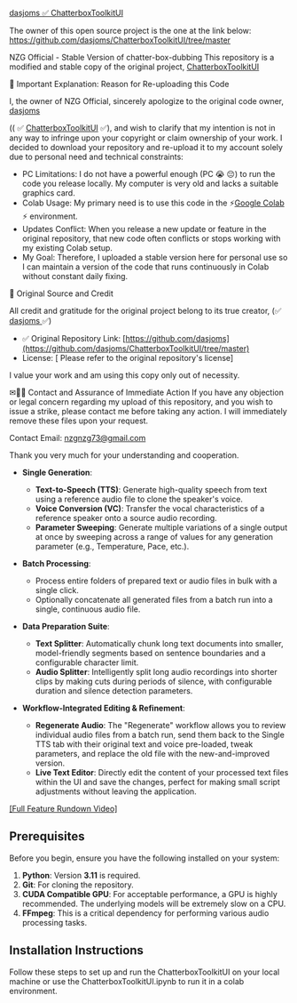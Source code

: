 [dasjoms ✅ ChatterboxToolkitUI](https://github.com/dasjoms/ChatterboxToolkitUI/tree/master)


The owner of this open source project is the one at the link below:
https://github.com/dasjoms/ChatterboxToolkitUI/tree/master







NZG Official - Stable Version of chatter-box-dubbing
This repository is a modified and stable copy of the
 original project, [ChatterboxToolkitUI](https://github.com/dasjoms/ChatterboxToolkitUI/tree/master)

🛑 Important Explanation: Reason for Re-uploading this Code


I, the owner of NZG Official, sincerely apologize to the original code owner, [dasjoms ](https://github.com/dasjoms)

 (( ✅ [ChatterboxToolkitUI](https://github.com/dasjoms/ChatterboxToolkitUI/tree/master) ✅), and wish to clarify that my intention is not in any way to infringe upon your copyright or claim ownership of your work.
I decided to download your repository and re-upload it to my account solely due to personal need and technical constraints:
 * PC Limitations: I do not have a powerful enough (PC 😭 😔) to run the code you release locally. My computer is very old and lacks a suitable graphics card.
 * Colab Usage: My primary need is to use this code in the ⚡[Google Colab ](https://colab.research.google.com/drive/16HI1ZW3GrrG0QUmeGvV79yoiaKCVNfxs?usp=sharing#scrollTo=SBubttdzrVBW) ⚡
    environment.
 * Updates Conflict: When you release a new update or feature in the original repository, that new code often conflicts or stops working with my existing Colab setup.
 * My Goal: Therefore, I uploaded a stable version here for personal use so I can maintain a version of the code that runs continuously in Colab without constant daily fixing.


🔗 Original Source and Credit

All credit and gratitude for the original project belong to its true creator, (✅ [dasjoms ](https://github.com/dasjoms) ✅)

 * ✅ Original Repository Link: [https://github.com/dasjoms](https://github.com/dasjoms/ChatterboxToolkitUI/tree/master)
 * License: [ Please refer to the original repository's license]

I value your work and am using this copy only out of necessity.

✉📩📧 Contact and Assurance of Immediate Action
If you have any objection or legal concern regarding my upload of this repository, and you wish to issue a strike, please contact me before taking any action. I will immediately remove these files upon your request.

Contact Email: nzgnzg73@gmail.com

Thank you very much for your understanding and cooperation.




-   **Single Generation**:
    -   **Text-to-Speech (TTS)**: Generate high-quality speech from text using a reference audio file to clone the speaker's voice.
    -   **Voice Conversion (VC)**: Transfer the vocal characteristics of a reference speaker onto a source audio recording.
    -   **Parameter Sweeping**: Generate multiple variations of a single output at once by sweeping across a range of values for any generation parameter (e.g., Temperature, Pace, etc.).

-   **Batch Processing**:
    -   Process entire folders of prepared text or audio files in bulk with a single click.
    -   Optionally concatenate all generated files from a batch run into a single, continuous audio file.

-   **Data Preparation Suite**:
    -   **Text Splitter**: Automatically chunk long text documents into smaller, model-friendly segments based on sentence boundaries and a configurable character limit.
    -   **Audio Splitter**: Intelligently split long audio recordings into shorter clips by making cuts during periods of silence, with configurable duration and silence detection parameters.

-   **Workflow-Integrated Editing & Refinement**:
    -   **Regenerate Audio**: The "Regenerate" workflow allows you to review individual audio files from a batch run, send them back to the Single TTS tab with their original text and voice pre-loaded, tweak parameters, and replace the old file with the new-and-improved version.
    -   **Live Text Editor**: Directly edit the content of your processed text files within the UI and save the changes, perfect for making small script adjustments without leaving the application.

[[Full Feature Rundown Video]](https://www.youtube.com/watch?v=fA8QWmG30no)

## Prerequisites

Before you begin, ensure you have the following installed on your system:

1.  **Python**: Version **3.11** is required.
2.  **Git**: For cloning the repository.
3.  **CUDA Compatible GPU**: For acceptable performance, a GPU is highly recommended. The underlying models will be extremely slow on a CPU.
4.  **FFmpeg**: This is a critical dependency for performing various audio processing tasks.

## Installation Instructions

Follow these steps to set up and run the ChatterboxToolkitUI on your local machine or use the ChatterboxToolkitUI.ipynb to run it in a colab environment.




